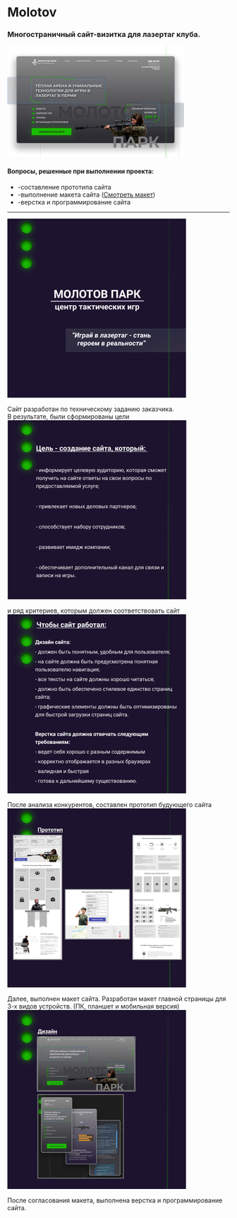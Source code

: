 # Molotov
### Многостраничный сайт-визитка для лазертаг клуба.    
![Image alt](https://github.com/Scanavik/Molotov/raw/main/img/pres0.png)  
 
#### Вопросы, решенные при выполнении проекта:  
+ \-составление прототипа сайта
+ \-выполнение макета сайта ([Cмотреть макет](https://www.figma.com/file/RDoJ9YubkIwn8FUsA8lijG/Molotov))
+ \-верстка и программирование сайта  
  
***  

![Image alt](https://github.com/Scanavik/Molotov/raw/main/img/pres1.png)  
  
Сайт разработан по техническому заданию заказчика.  
В результате, были сформированы цели  
![Image alt](https://github.com/Scanavik/Molotov/raw/main/img/pres2.png)  
  
и ряд критериев, которым должен соответствовать сайт  
![Image alt](https://github.com/Scanavik/Molotov/raw/main/img/pres3.png)  
  
После анализа конкурентов, составлен прототип будующего сайта  
![Image alt](https://github.com/Scanavik/Molotov/raw/main/img/pres4.png)  
  
Далее, выполнен макет сайта. Разработан макет главной страницы для 3-х видов устройств. (ПК, планшет и мобильная версия)   
![Image alt](https://github.com/Scanavik/Molotov/raw/main/img/pres5.png)  
  
После согласования макета, выполнена верстка и программирование сайта.
